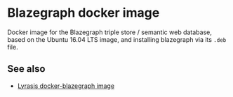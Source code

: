 # Blazegraph docker image

Docker image for the Blazegraph triple store / semantic web database, based on
the Ubuntu 16.04 LTS image, and installing blazegraph via its `.deb` file.

## See also

- [Lyrasis docker-blazegraph image](http://github.com/lyrasis/docker-blazegraph)

